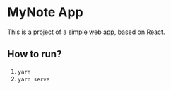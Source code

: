 # MyNote App 
This is a project of a simple web app, based on React. 

## How to run?
1. `yarn`
2. `yarn serve`
